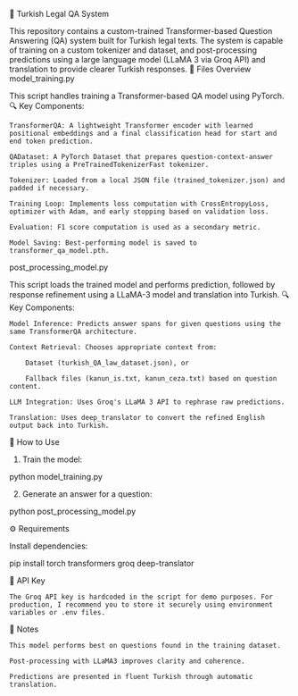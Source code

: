 🧠 Turkish Legal QA System

This repository contains a custom-trained Transformer-based Question Answering (QA) system built for Turkish legal texts. The system is capable of training on a custom tokenizer and dataset, and post-processing predictions using a large language model (LLaMA 3 via Groq API) and translation to provide clearer Turkish responses.
📁 Files Overview
model_training.py

This script handles training a Transformer-based QA model using PyTorch.
🔍 Key Components:

    TransformerQA: A lightweight Transformer encoder with learned positional embeddings and a final classification head for start and end token prediction.

    QADataset: A PyTorch Dataset that prepares question-context-answer triples using a PreTrainedTokenizerFast tokenizer.

    Tokenizer: Loaded from a local JSON file (trained_tokenizer.json) and padded if necessary.

    Training Loop: Implements loss computation with CrossEntropyLoss, optimizer with Adam, and early stopping based on validation loss.

    Evaluation: F1 score computation is used as a secondary metric.

    Model Saving: Best-performing model is saved to transformer_qa_model.pth.

post_processing_model.py

This script loads the trained model and performs prediction, followed by response refinement using a LLaMA-3 model and translation into Turkish.
🔍 Key Components:

    Model Inference: Predicts answer spans for given questions using the same TransformerQA architecture.

    Context Retrieval: Chooses appropriate context from:

        Dataset (turkish_QA_law_dataset.json), or

        Fallback files (kanun_is.txt, kanun_ceza.txt) based on question content.

    LLM Integration: Uses Groq's LLaMA 3 API to rephrase raw predictions.

    Translation: Uses deep_translator to convert the refined English output back into Turkish.

🚀 How to Use
1. Train the model:

python model_training.py

2. Generate an answer for a question:

python post_processing_model.py

⚙️ Requirements

Install dependencies:

pip install torch transformers groq deep-translator

🔐 API Key

    The Groq API key is hardcoded in the script for demo purposes. For production, I recommend you to store it securely using environment variables or .env files.

📌 Notes

    This model performs best on questions found in the training dataset.

    Post-processing with LLaMA3 improves clarity and coherence.

    Predictions are presented in fluent Turkish through automatic translation.
